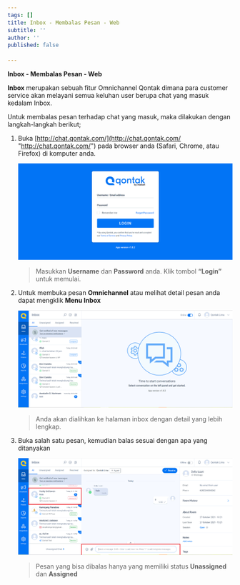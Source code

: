 ```yaml
---
tags: []
title: Inbox - Membalas Pesan - Web
subtitle: ''
author: ''
published: false

---
```

**Inbox - Membalas Pesan - Web**

**Inbox** merupakan sebuah fitur Omnichannel Qontak dimana para customer service akan melayani semua keluhan user berupa chat yang masuk kedalam Inbox.

Untuk membalas pesan terhadap chat yang masuk, maka dilakukan dengan langkah-langkah berikut;

1. Buka [http://chat.qontak.com/](http://chat.qontak.com/ "http://chat.qontak.com/") pada browser anda (Safari, Chrome, atau Firefox) di komputer anda.

   ![](/uploads/login-qontak-c.png)

   > Masukkan **Username** dan **Password** anda. Klik tombol **“Login”** untuk memulai.
2. Untuk membuka pesan **Omnichannel** atau melihat detail pesan anda dapat mengklik **Menu Inbox**

   ![](/uploads/inbox1-1.PNG)

   > Anda akan dialihkan ke halaman inbox dengan detail yang lebih lengkap.
3. Buka salah satu pesan, kemudian balas sesuai dengan apa yang ditanyakan

   ![](/uploads/inbox2.PNG)

   > Pesan yang bisa dibalas hanya yang memiliki status **Unassigned** dan **Assigned**